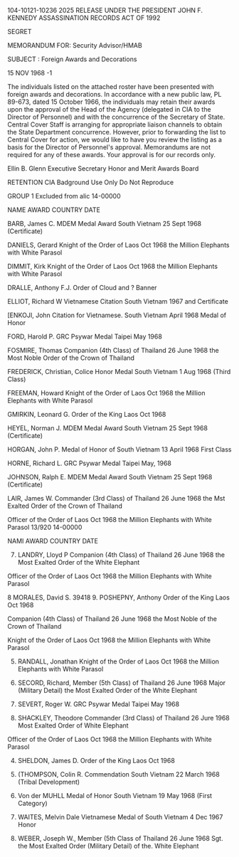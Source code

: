 104-10121-10236 2025 RELEASE UNDER THE PRESIDENT JOHN F. KENNEDY ASSASSINATION RECORDS ACT OF 1992

SEGRET

MEMORANDUM FOR: Security Advisor/HMAB

SUBJECT : Foreign Awards and Decorations

15 NOV 1968
-1

The individuals listed on the attached roster have been presented
with foreign awards and decorations. In accordance with a new public
law, PL 89-673, dated 15 October 1966, the individuals may retain their
awards upon the approval of the Head of the Agency (delegated in CIA to
the Director of Personnel) and with the concurrence of the Secretary
of State. Central Cover Staff is arranging for appropriate liaison
channels to obtain the State Department concurrence. However, prior
to forwarding the list to Central Cover for action, we would like to
have you review the listing as a basis for the Director of Personnel's
approval. Memorandums are not required for any of these awards. Your
approval is for our records only.

Ellin B. Glenn
Executive Secretary
Honor and Merit Awards Board

RETENTION CIA
Badground Use Only
Do Not Reproduce

GROUP 1
Excluded from alic
14-00000

NAME AWARD COUNTRY DATE

BARB, James C. MDEM Medal Award South Vietnam 25 Sept 1968
(Certificate)

DANIELS, Gerard Knight of the Order of Laos Oct 1968
the Million Elephants
with White Parasol

DIMMIT, Kirk Knight of the Order of Laos Oct 1968
the Million Elephants
with White Parasol

DRALLE, Anthony F.J. Order of Cloud and  ?
Banner

ELLIOT, Richard W Vietnamese Citation South Vietnam 1967
and Certificate

[ENKOJI, John Citation for Vietnamese. South Vietnam April 1968
Medal of Honor

FORD, Harold P. GRC Psywar Medal Taipei May 1968

FOSMIRE, Thomas Companion (4th Class) of Thailand 26 June 1968
the Most Noble Order of
the Crown of Thailand

FREDERICK, Christian, Colice Honor Medal South Vietnam 1 Aug 1968
(Third Class)

FREEMAN, Howard Knight of the Order of Laos Oct 1968
the Million Elephants
with White Parasol

GMIRKIN, Leonard G. Order of the King Laos Oct 1968

HEYEL, Norman J. MDEM Medal Award South Vietnam 25 Sept 1968
(Certificate)

HORGAN, John P. Medal of Honor of South Vietnam 13 April 1968
First Class

HORNE, Richard L. GRC Psywar Medal Taipei May, 1968

JOHNSON, Ralph E. MDEM Medal Award South Vietnam 25 Sept 1968
(Certificate)

LAIR, James W. Commander (3rd Class) of Thailand 26 June 1968
the Mst Exalted Order of
the Crown of Thailand

Officer of the Order of Laos Oct 1968
the Million Elephants
with White Parasol 13/920
14-00000

NAMI AWARD COUNTRY DATE

7. LANDRY, Lloyd P Companion (4th Class) of Thailand 26 June 1968
the Most Exalted Order of
the White Elephant

Officer of the Order of Laos Oct 1968
the Million Elephants
with White Parasol

8 MORALES, David S.
39418
9. POSHEPNY, Anthony Order of the King Laos Oct 1968

Companion (4th Class) of Thailand 26 June 1968
the Most Noble of the
Crown of Thailand

Knight of the Order of Laos Oct 1968
the Million Elephants
with White Parasol

5. RANDALL, Jonathan Knight of the Order of Laos Oct 1968
the Million Elephants
with White Parasol

1. SECORD, Richard, Member (5th Class) of Thailand 26 June 1968
Major (Military Detail) the Most Exalted Order
of the White Elephant

2. SEVERT, Roger W. GRC Psywar Medal Taipei May 1968

3. SHACKLEY, Theodore Commander (3rd Class) of Thailand 26 Jure 1968
Most Exalted Order of
White Elephant

Officer of the Order of Laos Oct 1968
the Million Elephants
with White Parasol

4. SHELDON, James D. Order of the King Laos Oct 1968

5. (THOMPSON, Colin R. Commendation South Vietnam 22 March 1968
(Tribal Development)

5. Von der MUHLL Medal of Honor South Vietnam 19 May 1968
(First Category)

7. WAITES, Melvin Dale Vietnamese Medal of South Vietnam 4 Dec 1967
Honor

3. WEBER, Joseph W., Member (5th Class of Thailand 26 June 1968
Sgt. the Most Exalted Order
(Military Detail) of the. White Elephant

